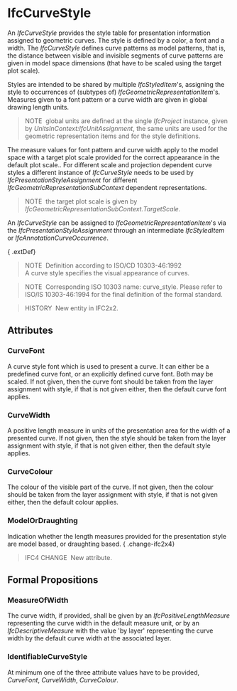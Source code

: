 # IfcCurveStyle

An _IfcCurveStyle_ provides the style table for presentation information assigned to geometric curves. The style is defined by a color, a font and a width. The _IfcCurveStyle_ defines curve patterns as model patterns, that is, the distance between visible and invisible segments of curve patterns are given in model space dimensions (that have to be scaled using the target plot scale).

Styles are intended to be shared by multiple _IfcStyledItem_'s, assigning the style to occurrences of (subtypes of) _IfcGeometricRepresentationItem_'s. Measures given to a font pattern or a curve width are given in global drawing length units.

> NOTE&nbsp; global units are defined at the single _IfcProject_ instance, given by _UnitsInContext:IfcUnitAssignment_, the same units are used for the geometric representation items and for the style definitions.

The measure values for font pattern and curve width apply to the model space with a target plot scale provided for the correct appearance in the default plot scale.. For different scale and projection dependent curve styles a different instance of _IfcCurveStyle_ needs to be used by _IfcPresentationStyleAssignment_ for different _IfcGeometricRepresentationSubContext_ dependent representations.

> NOTE&nbsp; the target plot scale is given by _IfcGeometricRepresentationSubContext.TargetScale_.

An _IfcCurveStyle_ can be assigned to _IfcGeometricRepresentationItem_'s via the _IfcPresentationStyleAssignment_ through an intermediate _IfcStyledItem_ or _IfcAnnotationCurveOccurrence_.

{ .extDef}
> NOTE&nbsp; Definition according to ISO/CD 10303-46:1992  
> A curve style specifies the visual appearance of curves.

> NOTE&nbsp; Corresponding ISO 10303 name: curve_style. Please refer to ISO/IS 10303-46:1994 for the final definition of the formal standard.

> HISTORY&nbsp; New entity in IFC2x2.

## Attributes

### CurveFont
A curve style font which is used to present a curve. It can either be a predefined curve font, or an explicitly defined curve font. Both may be scaled. If not given, then the curve font should be taken from the layer assignment with style, if that is not given either, then the default curve font applies.

### CurveWidth
A positive length measure in units of the presentation area for the width of a presented curve. If not given, then the style should be taken from the layer assignment with style, if that is not given either, then the default style applies.

### CurveColour
The colour of the visible part of the curve. If not given, then the colour should be taken from the layer assignment with style, if that is not given either, then the default colour applies.

### ModelOrDraughting
Indication whether the length measures provided for the presentation style are model based, or draughting based.
{ .change-ifc2x4}
> IFC4 CHANGE&nbsp; New attribute.

## Formal Propositions

### MeasureOfWidth
The curve width, if provided, shall be given by an _IfcPositiveLengthMeasure_ representing the curve width in the default measure unit, or by an _IfcDescriptiveMeasure_ with the value 'by layer' representing the curve width by the default curve width at the associated layer.

### IdentifiableCurveStyle
At minimum one of the three attribute values have to be provided, _CurveFont_, _CurveWidth_, _CurveColour_.
